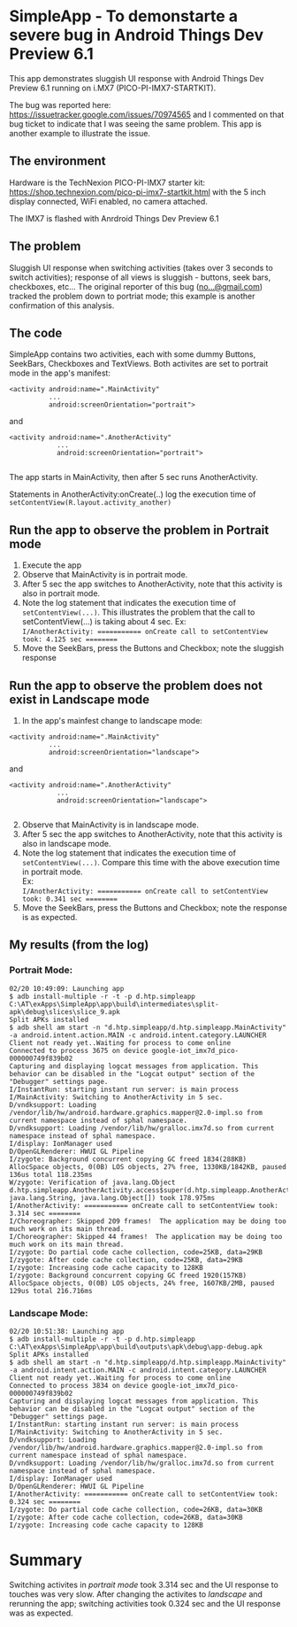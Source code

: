 # SimpleApp - To demonstarte a severe bug in Android Things Dev Preview 6.1
This app demonstrates sluggish UI response with Android Things Dev Preview 6.1 running on i.MX7 (PICO-PI-IMX7-STARTKIT).

The bug was reported here: https://issuetracker.google.com/issues/70974565 and I commented on that bug ticket to indicate that I was seeing the same problem.  This app is another example to illustrate the issue.

## The environment
Hardware is the TechNexion PICO-PI-IMX7 starter kit: https://shop.technexion.com/pico-pi-imx7-startkit.html with the 5 inch display connected, WiFi enabled, no camera attached.  

The IMX7 is flashed with Anrdroid Things Dev Preview 6.1

## The problem
Sluggish UI response when switching activities (takes over 3 seconds to switch activities); response of all views is sluggish - buttons, seek bars, checkboxes, etc...  The original reporter of this bug (no...@gmail.com) tracked the problem down to portriat mode; this example is another confirmation of this analysis. 

## The code
SimpleApp contains two activities, each with some dummy Buttons, SeekBars, Checkboxes and TextViews.  Both activites are set to portrait mode in the app's manifest:

```
<activity android:name=".MainActivity"
          ...
          android:screenOrientation="portrait">
```
and  
```
<activity android:name=".AnotherActivity"
            ...
            android:screenOrientation="portrait">
            
```

The app starts in MainActivity, then after 5 sec runs AnotherActivity.  

Statements in AnotherActivity:onCreate(..) log the execution time of  ```setContentView(R.layout.activity_another)```

## Run the app to observe the problem in Portrait mode
1. Execute the app
2. Observe that MainActivity is in portrait mode.
3. After 5 sec the app switches to AnotherActivity, note that this activity is also in portrait mode.
4. Note the log statement that indicates the execution time of ```setContentView(...)```.  This illustrates the problem that the call to setContentView(...) is taking about 4 sec.
Ex:  
```I/AnotherActivity: =========== onCreate call to setContentView took: 4.125 sec ========```  
5. Move the SeekBars, press the Buttons and Checkbox; note the sluggish response  
  

## Run the app to observe the problem does not exist in Landscape mode
1. In the app's mainfest change to landscape mode:  
```
<activity android:name=".MainActivity"
          ...
          android:screenOrientation="landscape">
```
and  
```
<activity android:name=".AnotherActivity"
            ...
            android:screenOrientation="landscape">
            
```
2. Observe that MainActivity is in landscape mode.
3. After 5 sec the app switches to AnotherActivity, note that this activity is also in landscape mode.
4. Note the log statement that indicates the execution time of ```setContentView(...)```.  Compare this time with the above execution time in portrait mode.  
Ex:  
```I/AnotherActivity: =========== onCreate call to setContentView took: 0.341 sec ========```  
5. Move the SeekBars, press the Buttons and Checkbox; note the response is as expected.

## My results (from the log)
### Portrait Mode:
```  
02/20 10:49:09: Launching app
$ adb install-multiple -r -t -p d.htp.simpleapp C:\AT\exApps\SimpleApp\app\build\intermediates\split-apk\debug\slices\slice_9.apk 
Split APKs installed
$ adb shell am start -n "d.htp.simpleapp/d.htp.simpleapp.MainActivity" -a android.intent.action.MAIN -c android.intent.category.LAUNCHER
Client not ready yet..Waiting for process to come online
Connected to process 3675 on device google-iot_imx7d_pico-000000749f839b02
Capturing and displaying logcat messages from application. This behavior can be disabled in the "Logcat output" section of the "Debugger" settings page.
I/InstantRun: starting instant run server: is main process
I/MainActivity: Switching to AnotherActivity in 5 sec.
D/vndksupport: Loading /vendor/lib/hw/android.hardware.graphics.mapper@2.0-impl.so from current namespace instead of sphal namespace.
D/vndksupport: Loading /vendor/lib/hw/gralloc.imx7d.so from current namespace instead of sphal namespace.
I/display: IonManager used
D/OpenGLRenderer: HWUI GL Pipeline
I/zygote: Background concurrent copying GC freed 1834(288KB) AllocSpace objects, 0(0B) LOS objects, 27% free, 1330KB/1842KB, paused 136us total 118.235ms
W/zygote: Verification of java.lang.Object d.htp.simpleapp.AnotherActivity.access$super(d.htp.simpleapp.AnotherActivity, java.lang.String, java.lang.Object[]) took 178.975ms
I/AnotherActivity: =========== onCreate call to setContentView took: 3.314 sec ========
I/Choreographer: Skipped 209 frames!  The application may be doing too much work on its main thread.
I/Choreographer: Skipped 44 frames!  The application may be doing too much work on its main thread.
I/zygote: Do partial code cache collection, code=25KB, data=29KB
I/zygote: After code cache collection, code=25KB, data=29KB
I/zygote: Increasing code cache capacity to 128KB
I/zygote: Background concurrent copying GC freed 1920(157KB) AllocSpace objects, 0(0B) LOS objects, 24% free, 1607KB/2MB, paused 129us total 216.716ms

```  

### Landscape Mode:
```  
02/20 10:51:38: Launching app
$ adb install-multiple -r -t -p d.htp.simpleapp C:\AT\exApps\SimpleApp\app\build\outputs\apk\debug\app-debug.apk 
Split APKs installed
$ adb shell am start -n "d.htp.simpleapp/d.htp.simpleapp.MainActivity" -a android.intent.action.MAIN -c android.intent.category.LAUNCHER
Client not ready yet..Waiting for process to come online
Connected to process 3834 on device google-iot_imx7d_pico-000000749f839b02
Capturing and displaying logcat messages from application. This behavior can be disabled in the "Logcat output" section of the "Debugger" settings page.
I/InstantRun: starting instant run server: is main process
I/MainActivity: Switching to AnotherActivity in 5 sec.
D/vndksupport: Loading /vendor/lib/hw/android.hardware.graphics.mapper@2.0-impl.so from current namespace instead of sphal namespace.
D/vndksupport: Loading /vendor/lib/hw/gralloc.imx7d.so from current namespace instead of sphal namespace.
I/display: IonManager used
D/OpenGLRenderer: HWUI GL Pipeline
I/AnotherActivity: =========== onCreate call to setContentView took: 0.324 sec ========
I/zygote: Do partial code cache collection, code=26KB, data=30KB
I/zygote: After code cache collection, code=26KB, data=30KB
I/zygote: Increasing code cache capacity to 128KB
```  

# Summary
Switching activites in *portrait mode* took 3.314 sec and the UI response to touches was very slow.  After changing the activites to *landscape* and rerunning the app; switching activities took 0.324 sec and the UI response was as expected.






